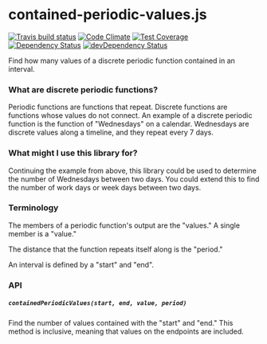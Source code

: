 # contained-periodic-values.js
[![Travis build status](http://img.shields.io/travis/jmeas/contained-periodic-values.js.svg?style=flat)](https://travis-ci.org/jmeas/contained-periodic-values.js)
[![Code Climate](https://codeclimate.com/github/jmeas/contained-periodic-values.js/badges/gpa.svg)](https://codeclimate.com/github/jmeas/contained-periodic-values.js)
[![Test Coverage](https://codeclimate.com/github/jmeas/contained-periodic-values.js/badges/coverage.svg)](https://codeclimate.com/github/jmeas/contained-periodic-values.js)
[![Dependency Status](https://david-dm.org/jmeas/contained-periodic-values.js.svg)](https://david-dm.org/jmeas/contained-periodic-values.js) 
[![devDependency Status](https://david-dm.org/jmeas/contained-periodic-values.js/dev-status.svg)](https://david-dm.org/jmeas/contained-periodic-values.js#info=devDependencies)

Find how many values of a discrete periodic function contained in an interval.

### What are discrete periodic functions?

Periodic functions are functions that repeat. Discrete functions are functions whose values do not
connect. An example of a discrete periodic function is the function of "Wednesdays" on a calendar.
Wednesdays are discrete values along a timeline, and they repeat every 7 days.

### What might I use this library for?

Continuing the example from above, this library could be used to determine the number of Wednesdays between
two days. You could extend this to find the number of work days or week days between two days.

### Terminology

The members of a periodic function's output are the "values." A single member is a "value."

The distance that the function repeats itself along is the "period."

An interval is defined by a "start" and "end".

### API

##### `containedPeriodicValues(start, end, value, period)`

Find the number of values contained with the "start" and "end." This method is
inclusive, meaning that values on the endpoints are included.

